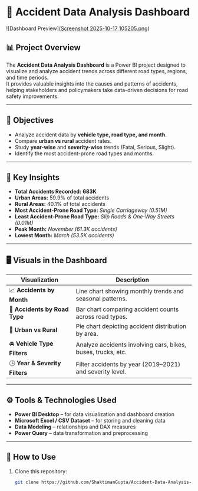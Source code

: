 # 🚗 Accident Data Analysis Dashboard

![Dashboard Preview]([Screenshot 2025-10-17 105205.png](https://github.com/ShaktimanGupta/ACCIDENT-DATA-ANALYSIS-USING-POWERBI/blob/main/Screenshot%202025-10-17%20105205.png))

## 📊 Project Overview

The **Accident Data Analysis Dashboard** is a Power BI project designed to visualize and analyze accident trends across different road types, regions, and time periods.  
It provides valuable insights into the causes and patterns of accidents, helping stakeholders and policymakers take data-driven decisions for road safety improvements.

---

## 🎯 Objectives

- Analyze accident data by **vehicle type, road type, and month**.  
- Compare **urban vs rural** accident rates.  
- Study **year-wise** and **severity-wise** trends (Fatal, Serious, Slight).  
- Identify the most accident-prone road types and months.  

---

## 🧠 Key Insights

- **Total Accidents Recorded:** **683K**  
- **Urban Areas:** 59.9% of total accidents  
- **Rural Areas:** 40.1% of total accidents  
- **Most Accident-Prone Road Type:** *Single Carriageway (0.51M)*  
- **Least Accident-Prone Road Type:** *Slip Roads & One-Way Streets (0.01M)*  
- **Peak Month:** *November (61.3K accidents)*  
- **Lowest Month:** *March (53.5K accidents)*  

---

## 🖥️ Visuals in the Dashboard

| Visualization | Description |
|---------------|-------------|
| 📈 **Accidents by Month** | Line chart showing monthly trends and seasonal patterns. |
| 🧭 **Accidents by Road Type** | Bar chart comparing accident counts across road types. |
| 🥧 **Urban vs Rural** | Pie chart depicting accident distribution by area. |
| 🚘 **Vehicle Type Filters** | Analyze accidents involving cars, bikes, buses, trucks, etc. |
| 🕒 **Year & Severity Filters** | Filter accidents by year (2019–2021) and severity level. |

---

## ⚙️ Tools & Technologies Used

- **Power BI Desktop** – for data visualization and dashboard creation  
- **Microsoft Excel / CSV Dataset** – for storing and cleaning data  
- **Data Modeling** – relationships and DAX measures  
- **Power Query** – data transformation and preprocessing  

---

## 🚀 How to Use

1. Clone this repository:
   ```bash
   git clone https://github.com/ShaktimanGupta/Accident-Data-Analysis-Dashboard.git
